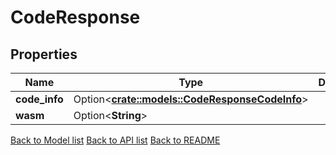 # CodeResponse

## Properties

| Name          | Type                                                                              | Description | Notes      |
| ------------- | --------------------------------------------------------------------------------- | ----------- | ---------- |
| **code_info** | Option<[**crate::models::CodeResponseCodeInfo**](Code_response_code_info.md)> |             | [optional] |
| **wasm**      | Option<**String**>                                                                |             | [optional] |

[Back to Model list](../README.md#documentation-for-models) [Back to API list](../README.md#documentation-for-api-endpoints) [Back to README](../README.md)
